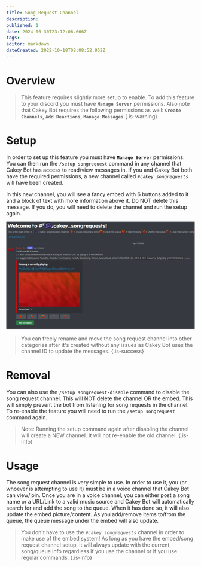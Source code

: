 ```yaml
---
title: Song Request Channel
description: 
published: 1
date: 2024-06-30T23:12:06.666Z
tags: 
editor: markdown
dateCreated: 2022-10-18T08:08:52.952Z
---
```


# Overview

> This feature requires slightly more setup to enable. To add this feature to your discord you must have **`Manage Server`** permissions. Also note that Cakey Bot requires the following permissions as well: **`Create Channels`**, **`Add Reactions`**, **`Manage Messages`**
{.is-warning}

# Setup

In order to set up this feature you must have **`Manage Server`** permissions. You can then run the `/setup songrequest` command in any channel that Cakey Bot has access to read/view messages in. If you and Cakey Bot both have the required permissions, a new channel called _`#cakey_songrequests`_ will have been created.&#x20;

In this new channel, you will see a fancy embed with 6 buttons added to it and a block of text with more information above it. Do NOT delete this message. If you do, you will need to delete the channel and run the setup again.

![](/song_request.png)

> You can freely rename and move the song request channel into other categories after it's created without any issues as Cakey Bot uses the channel ID to update the messages.
{.is-success}

# Removal
You can also use the `/setup songrequest-disable` command to disable the song request channel. This will NOT delete the channel OR the embed. This will simply prevent the bot from listening for song requests in the channel. To re-enable the feature you will need to run the `/setup songrequest` command again. 

> Note: Running the setup command again after disabling the channel will create a NEW channel. It will not re-enable the old channel.
{.is-info}
 
# Usage

The song request channel is very simple to use. In order to use it, you (or whoever is attempting to use it) must be in a voice channel that Cakey Bot can view/join. Once you are in a voice channel, you can either post a song name or a URL/Link to a valid music source and Cakey Bot will automatically search for and add the song to the queue. When it has done so, it will also update the embed picture/content. As you add/remove items to/from the queue, the queue message under the embed will also update.

> You don't have to use the _`#cakey_songrequests`_ channel in order to make use of the embed system! As long as you have the embed/song request channel setup, it will always update with the current song/queue info regardless if you use the channel or if you use regular commands.
{.is-info}